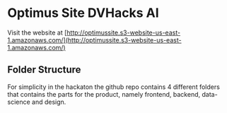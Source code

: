 # Optimus Site DVHacks AI

Visit the website at [http://optimussite.s3-website-us-east-1.amazonaws.com/](http://optimussite.s3-website-us-east-1.amazonaws.com/)

## Folder Structure

For simplicity in the hackaton the github repo contains 4 different folders that contains the parts for the product, namely frontend, backend, data-science and design.
